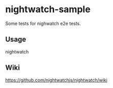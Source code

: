 # nightwatch-sample
Some tests for nighwatch e2e tests.

## Usage
nightwatch

## Wiki
https://github.com/nightwatchjs/nightwatch/wiki